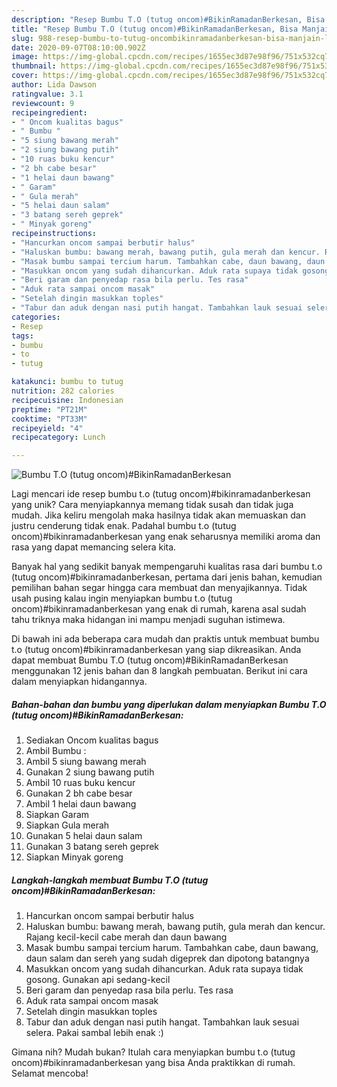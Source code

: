 ```yaml
---
description: "Resep Bumbu T.O (tutug oncom)#BikinRamadanBerkesan, Bisa Manjain Lidah"
title: "Resep Bumbu T.O (tutug oncom)#BikinRamadanBerkesan, Bisa Manjain Lidah"
slug: 988-resep-bumbu-to-tutug-oncombikinramadanberkesan-bisa-manjain-lidah
date: 2020-09-07T08:10:00.902Z
image: https://img-global.cpcdn.com/recipes/1655ec3d87e98f96/751x532cq70/bumbu-to-tutug-oncombikinramadanberkesan-foto-resep-utama.jpg
thumbnail: https://img-global.cpcdn.com/recipes/1655ec3d87e98f96/751x532cq70/bumbu-to-tutug-oncombikinramadanberkesan-foto-resep-utama.jpg
cover: https://img-global.cpcdn.com/recipes/1655ec3d87e98f96/751x532cq70/bumbu-to-tutug-oncombikinramadanberkesan-foto-resep-utama.jpg
author: Lida Dawson
ratingvalue: 3.1
reviewcount: 9
recipeingredient:
- " Oncom kualitas bagus"
- " Bumbu "
- "5 siung bawang merah"
- "2 siung bawang putih"
- "10 ruas buku kencur"
- "2 bh cabe besar"
- "1 helai daun bawang"
- " Garam"
- " Gula merah"
- "5 helai daun salam"
- "3 batang sereh geprek"
- " Minyak goreng"
recipeinstructions:
- "Hancurkan oncom sampai berbutir halus"
- "Haluskan bumbu: bawang merah, bawang putih, gula merah dan kencur. Rajang kecil-kecil cabe merah dan daun bawang"
- "Masak bumbu sampai tercium harum. Tambahkan cabe, daun bawang, daun salam dan sereh yang sudah digeprek dan dipotong batangnya"
- "Masukkan oncom yang sudah dihancurkan. Aduk rata supaya tidak gosong. Gunakan api sedang-kecil"
- "Beri garam dan penyedap rasa bila perlu. Tes rasa"
- "Aduk rata sampai oncom masak"
- "Setelah dingin masukkan toples"
- "Tabur dan aduk dengan nasi putih hangat. Tambahkan lauk sesuai selera. Pakai sambal lebih enak :)"
categories:
- Resep
tags:
- bumbu
- to
- tutug

katakunci: bumbu to tutug 
nutrition: 282 calories
recipecuisine: Indonesian
preptime: "PT21M"
cooktime: "PT33M"
recipeyield: "4"
recipecategory: Lunch

---
```



![Bumbu T.O (tutug oncom)#BikinRamadanBerkesan](https://img-global.cpcdn.com/recipes/1655ec3d87e98f96/751x532cq70/bumbu-to-tutug-oncombikinramadanberkesan-foto-resep-utama.jpg)

Lagi mencari ide resep bumbu t.o (tutug oncom)#bikinramadanberkesan yang unik? Cara menyiapkannya memang tidak susah dan tidak juga mudah. Jika keliru mengolah maka hasilnya tidak akan memuaskan dan justru cenderung tidak enak. Padahal bumbu t.o (tutug oncom)#bikinramadanberkesan yang enak seharusnya memiliki aroma dan rasa yang dapat memancing selera kita.



Banyak hal yang sedikit banyak mempengaruhi kualitas rasa dari bumbu t.o (tutug oncom)#bikinramadanberkesan, pertama dari jenis bahan, kemudian pemilihan bahan segar hingga cara membuat dan menyajikannya. Tidak usah pusing kalau ingin menyiapkan bumbu t.o (tutug oncom)#bikinramadanberkesan yang enak di rumah, karena asal sudah tahu triknya maka hidangan ini mampu menjadi suguhan istimewa.


Di bawah ini ada beberapa cara mudah dan praktis untuk membuat bumbu t.o (tutug oncom)#bikinramadanberkesan yang siap dikreasikan. Anda dapat membuat Bumbu T.O (tutug oncom)#BikinRamadanBerkesan menggunakan 12 jenis bahan dan 8 langkah pembuatan. Berikut ini cara dalam menyiapkan hidangannya.

<!--inarticleads1-->

##### Bahan-bahan dan bumbu yang diperlukan dalam menyiapkan Bumbu T.O (tutug oncom)#BikinRamadanBerkesan:

1. Sediakan  Oncom kualitas bagus
1. Ambil  Bumbu :
1. Ambil 5 siung bawang merah
1. Gunakan 2 siung bawang putih
1. Ambil 10 ruas buku kencur
1. Gunakan 2 bh cabe besar
1. Ambil 1 helai daun bawang
1. Siapkan  Garam
1. Siapkan  Gula merah
1. Gunakan 5 helai daun salam
1. Gunakan 3 batang sereh geprek
1. Siapkan  Minyak goreng




<!--inarticleads2-->

##### Langkah-langkah membuat Bumbu T.O (tutug oncom)#BikinRamadanBerkesan:

1. Hancurkan oncom sampai berbutir halus
1. Haluskan bumbu: bawang merah, bawang putih, gula merah dan kencur. Rajang kecil-kecil cabe merah dan daun bawang
1. Masak bumbu sampai tercium harum. Tambahkan cabe, daun bawang, daun salam dan sereh yang sudah digeprek dan dipotong batangnya
1. Masukkan oncom yang sudah dihancurkan. Aduk rata supaya tidak gosong. Gunakan api sedang-kecil
1. Beri garam dan penyedap rasa bila perlu. Tes rasa
1. Aduk rata sampai oncom masak
1. Setelah dingin masukkan toples
1. Tabur dan aduk dengan nasi putih hangat. Tambahkan lauk sesuai selera. Pakai sambal lebih enak :)




Gimana nih? Mudah bukan? Itulah cara menyiapkan bumbu t.o (tutug oncom)#bikinramadanberkesan yang bisa Anda praktikkan di rumah. Selamat mencoba!

